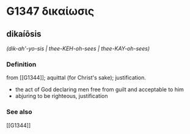# G1347 δικαίωσις

## dikaíōsis

_(dik-ah'-yo-sis | thee-KEH-oh-sees | thee-KAY-oh-sees)_

### Definition

from [[G1344]]; aquittal (for Christ's sake); justification.

- the act of God declaring men free from guilt and acceptable to him
- abjuring to be righteous, justification

### See also

[[G1344]]

